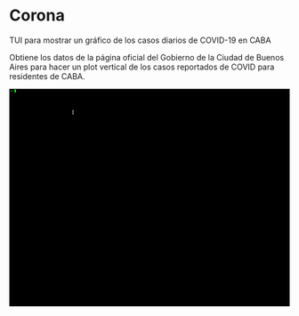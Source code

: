 # Corona
TUI para mostrar un gráfico de los casos diarios de COVID-19 en CABA

Obtiene los datos de la página oficial del Gobierno de la Ciudad de Buenos Aires para hacer un plot vertical
de los casos reportados de COVID para residentes de CABA.

![Uso](blob/uso.gif?raw=true "Uso")
